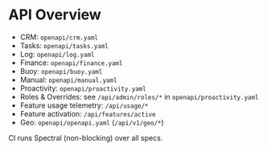 # API Overview
- CRM: `openapi/crm.yaml`
- Tasks: `openapi/tasks.yaml`
- Log: `openapi/log.yaml`
- Finance: `openapi/finance.yaml`
- Buoy: `openapi/buoy.yaml`
- Manual: `openapi/manual.yaml`
- Proactivity: `openapi/proactivity.yaml`
- Roles & Overrides: see `/api/admin/roles/*` in `openapi/proactivity.yaml`
- Feature usage telemetry: `/api/usage/*`
- Feature activation: `/api/features/active`
- Geo: `openapi/openapi.yaml` (`/api/v1/geo/*`)

CI runs Spectral (non-blocking) over all specs.
